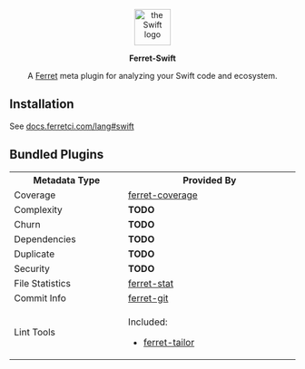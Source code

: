 <p align="center">
  <img width="64" style="background: none" src="https://user-images.githubusercontent.com/93340/32071529-90f27f60-ba5d-11e7-94ed-84bae82dee2e.png" alt="the Swift logo" />
  <p align="center">
    <strong>Ferret-Swift</strong>
  </p>
  <p align="center">
    A
    <a href="https://github.com/forthright/ferret">Ferret</a>
    meta plugin for analyzing your Swift code and ecosystem.
  </p>
</p>

## Installation

See [docs.ferretci.com/lang#swift](https://docs.ferretci.com/lang/#swift)

## Bundled Plugins

<table>
  <tr>
    <th width="300">Metadata Type</th>
    <th width="600">Provided By</th>
  </tr>
  <tr>
    <td>Coverage</td>
    <td>
      <a id="coverage" href="https://github.com/forthright/ferret-coverage">ferret-coverage</a>
    </td>
  </tr>
  <tr>
    <td id="complexity">Complexity</td>
    <td>
      <strong>TODO</strong>
    </td>
  </tr>
  <tr>
    <td id="churn">Churn</td>
    <td>
      <strong>TODO</strong>
    </td>
  </tr>
  <tr>
    <td id="dependencies">Dependencies</td>
    <td>
      <strong>TODO</strong>
    </td>
  </tr>
  <tr>
    <td id="duplicate">Duplicate</td>
    <td>
      <strong>TODO</strong>
    </td>
  </tr>
  <tr>
    <td id="security">Security</td>
    <td>
      <strong>TODO</strong>
    </td>
  </tr>
  <tr>
    <td id="file-statistics">File Statistics</td>
    <td>
      <a href="https://github.com/forthright/ferret-stat">ferret-stat</a>
    </td>
  </tr>
  <tr>
    <td id="commit-info">Commit Info</td>
    <td>
      <a href="https://github.com/forthright/ferret-git">ferret-git</a>
    </td>
  </tr>
  <tr>
    <td id="lint-tools">Lint Tools</td>
    <td>
      <p>Included:</p>
      <ul>
        <li>
          <a href="https://github.com/forthright/ferret-tailor">ferret-tailor</a>
        </li>
      </ul>
    </td>
  </tr>
</table>

